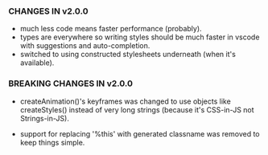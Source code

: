 ### CHANGES IN v2.0.0
  - much less code means faster performance (probably).
  - types are everywhere so writing styles should be much faster in vscode with suggestions and auto-completion.
  - switched to using constructed stylesheets underneath (when it's available).

### BREAKING CHANGES IN v2.0.0
 - createAnimation()'s keyframes was changed to use objects like createStyles() instead of very long strings (because it's CSS-in-JS not Strings-in-JS).
 
 - support for replacing '%this' with generated classname was removed to keep things simple.